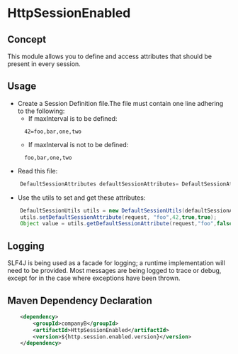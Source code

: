 # HttpSessionEnabled

## Concept
This module allows you to define and access attributes that should be present in every session.

## Usage
* Create a Session Definition file.The file must contain one line adhering to the following:
  * If maxInterval is to be defined:
  ```
    42=foo,bar,one,two
  ```
  * If maxInterval is not to be defined:
  ```
    foo,bar,one,two
   ```
* Read this file:
```java
    DefaultSessionAttributes defaultSessionAttributes= DefaultSessionAttributesReader.readDefaultSessionAttributes("foo.properties");
```
* Use the utils to set and get these attributes:
```java
    DefaultSessionUtils utils = new DefaultSessionUtils(defaultSessionAttributes);
    utils.setDefaultSessionAttribute(request, "foo",42,true,true);
    Object value = utils.getDefaultSessionAttribute(request,"foo",false);
```

## Logging
SLF4J is being used as a facade for logging; a runtime implementation will need to be provided.
Most messages are being logged to trace or debug, except for in the case where exceptions have been thrown.

## Maven Dependency Declaration
```xml
    <dependency>
        <groupId>companyB</groupId>
        <artifactId>HttpSessionEnabled</artifactId>
        <version>${http.session.enabled.version}</version>
    </dependency>
```
